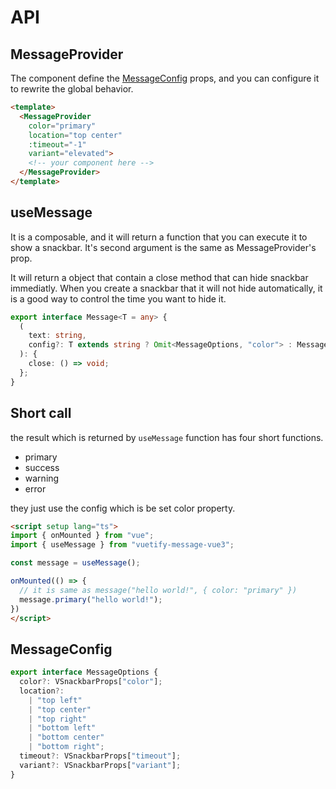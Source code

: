 # API

## MessageProvider

The component define the [MessageConfig](#messageconfig) props, and you can configure it to rewrite the global behavior.

```md
<template>
  <MessageProvider 
    color="primary" 
    location="top center" 
    :timeout="-1"
    variant="elevated">
    <!-- your component here -->
  </MessageProvider>
</template>
```

## useMessage

It is a composable, and it will return a function that you can execute it to show a snackbar. It's second argument is the same as MessageProvider's prop.

It will return a object that contain a close method that can hide snackbar immediatly. When you create a snackbar that it will not hide automatically, it is a good way to control the time you want to hide it.

```typescript
export interface Message<T = any> {
  (
    text: string,
    config?: T extends string ? Omit<MessageOptions, "color"> : MessageOptions,
  ): {
    close: () => void;
  };
}
```

## Short call

the result which is returned by `useMessage` function has four short functions.

- primary
- success
- warning
- error

they just use the config which is be set color property.

```md
<script setup lang="ts">
import { onMounted } from "vue";
import { useMessage } from "vuetify-message-vue3";

const message = useMessage();

onMounted(() => {
  // it is same as message("hello world!", { color: "primary" })
  message.primary("hello world!"); 
})
</script>
```

## MessageConfig

```typescript
export interface MessageOptions {
  color?: VSnackbarProps["color"];
  location?:
    | "top left"
    | "top center"
    | "top right"
    | "bottom left"
    | "bottom center"
    | "bottom right";
  timeout?: VSnackbarProps["timeout"];
  variant?: VSnackbarProps["variant"];
}
```
